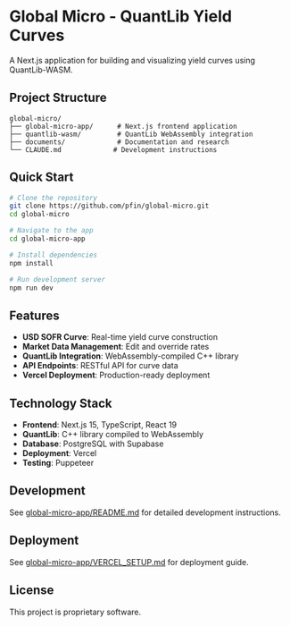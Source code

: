 # Global Micro - QuantLib Yield Curves

A Next.js application for building and visualizing yield curves using QuantLib-WASM.

## Project Structure

```
global-micro/
├── global-micro-app/      # Next.js frontend application
├── quantlib-wasm/         # QuantLib WebAssembly integration
├── documents/             # Documentation and research
└── CLAUDE.md             # Development instructions
```

## Quick Start

```bash
# Clone the repository
git clone https://github.com/pfin/global-micro.git
cd global-micro

# Navigate to the app
cd global-micro-app

# Install dependencies
npm install

# Run development server
npm run dev
```

## Features

- **USD SOFR Curve**: Real-time yield curve construction
- **Market Data Management**: Edit and override rates
- **QuantLib Integration**: WebAssembly-compiled C++ library
- **API Endpoints**: RESTful API for curve data
- **Vercel Deployment**: Production-ready deployment

## Technology Stack

- **Frontend**: Next.js 15, TypeScript, React 19
- **QuantLib**: C++ library compiled to WebAssembly
- **Database**: PostgreSQL with Supabase
- **Deployment**: Vercel
- **Testing**: Puppeteer

## Development

See [global-micro-app/README.md](global-micro-app/README.md) for detailed development instructions.

## Deployment

See [global-micro-app/VERCEL_SETUP.md](global-micro-app/VERCEL_SETUP.md) for deployment guide.

## License

This project is proprietary software.